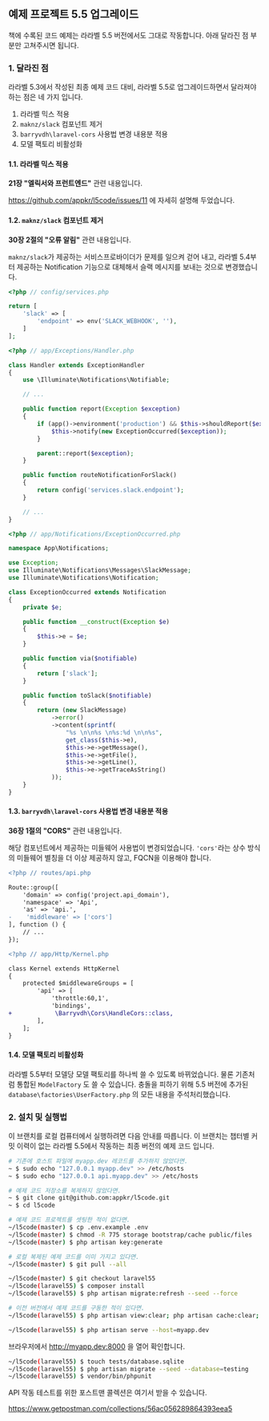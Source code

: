 ## 예제 프로젝트 5.5 업그레이드

책에 수록된 코드 예제는 라라벨 5.5 버전에서도 그대로 작동합니다. 아래 달라진 점 부분만 고쳐주시면 됩니다.

### 1. 달라진 점

라라벨 5.3에서 작성된 최종 예제 코드 대비, 라라벨 5.5로 업그레이드하면서 달라져야 하는 점은 네 가지 입니다.

1. 라라벨 믹스 적용
2. `maknz/slack` 컴포넌트 제거
3. `barryvdh\laravel-cors` 사용법 변경 내용분 적용
4. 모델 팩토리 비활성화

#### 1.1. 라라벨 믹스 적용

**21장 "엘릭서와 프런트엔드"** 관련 내용입니다.

https://github.com/appkr/l5code/issues/11 에 자세히 설명해 두었습니다.

#### 1.2. `maknz/slack` 컴포넌트 제거

**30장 2절의 "오류 알림"** 관련 내용입니다.

`maknz/slack`가 제공하는 서비스프로바이더가 문제를 일으켜 걷어 내고, 라라벨 5.4부터 제공하는 Notification 기능으로 대체해서 슬랙 메시지를 보내는 것으로 변경했습니다.

```php
<?php // config/services.php

return [
    'slack' => [
        'endpoint' => env('SLACK_WEBHOOK', ''),
    ]
];
```

```php
<?php // app/Exceptions/Handler.php

class Handler extends ExceptionHandler
{
    use \Illuminate\Notifications\Notifiable;

    // ...

    public function report(Exception $exception)
    {
        if (app()->environment('production') && $this->shouldReport($exception)) {
            $this->notify(new ExceptionOccurred($exception));
        }

        parent::report($exception);
    }

    public function routeNotificationForSlack()
    {
        return config('services.slack.endpoint');
    }

    // ...
}
```

```php
<?php // app/Notifications/ExceptionOccurred.php

namespace App\Notifications;

use Exception;
use Illuminate\Notifications\Messages\SlackMessage;
use Illuminate\Notifications\Notification;

class ExceptionOccurred extends Notification
{
    private $e;

    public function __construct(Exception $e)
    {
        $this->e = $e;
    }

    public function via($notifiable)
    {
        return ['slack'];
    }

    public function toSlack($notifiable)
    {
        return (new SlackMessage)
            ->error()
            ->content(sprintf(
                "%s \n\n%s \n%s:%d \n\n%s",
                get_class($this->e),
                $this->e->getMessage(),
                $this->e->getFile(),
                $this->e->getLine(),
                $this->e->getTraceAsString()
            ));
    }
}
```

#### 1.3. `barryvdh\laravel-cors` 사용법 변경 내용분 적용

**36장 1절의 "CORS"** 관련 내용입니다.

해당 컴포넌트에서 제공하는 미들웨어 사용법이 변경되었습니다. `'cors'`라는 상수 방식의 미들웨어 별칭을 더 이상 제공하지 않고, FQCN을 이용해야 합니다.

```diff
<?php // routes/api.php

Route::group([
    'domain' => config('project.api_domain'),
    'namespace' => 'Api',
    'as' => 'api.',
-    'middleware' => ['cors']
], function () {
    // ...
});
```

```diff
<?php // app/Http/Kernel.php

class Kernel extends HttpKernel
{
    protected $middlewareGroups = [
        'api' => [
            'throttle:60,1',
            'bindings',
+            \Barryvdh\Cors\HandleCors::class,
        ],
    ];
}
```

#### 1.4. 모델 팩토리 비활성화

라라벨 5.5부터 모델당 모델 팩토리를 하나씩 쓸 수 있도록 바뀌었습니다. 물론 기존처럼 통합된 `ModelFactory` 도 쓸 수 있습니다. 충돌을 피하기 위해 5.5 버전에 추가된 `database\factories\UserFactory.php` 의 모든 내용을 주석처리했습니다. 

### 2. 설치 및 실행법

이 브랜치를 로컬 컴퓨터에서 실행하려면 다음 안내를 따릅니다. 이 브랜치는 챕터별 커밋 이력이 없는 라라벨 5.5에서 작동하는 최종 버전의 예제 코드 입니다.

```bash
# 기존에 호스트 파일에 myapp.dev 레코드를 추가하지 않았다면.
~ $ sudo echo "127.0.0.1 myapp.dev" >> /etc/hosts
~ $ sudo echo "127.0.0.1 api.myapp.dev" >> /etc/hosts

# 예제 코드 저장소를 복제하지 않았다면.
~ $ git clone git@github.com:appkr/l5code.git
~ $ cd l5code

# 예제 코드 프로젝트를 셋팅한 적이 없다면.
~/l5code(master) $ cp .env.example .env
~/l5code(master) $ chmod -R 775 storage bootstrap/cache public/files
~/l5code(master) $ php artisan key:generate

# 로컬 복제된 예제 코드를 이미 가지고 있다면.
~/l5code(master) $ git pull --all

~/l5code(master) $ git checkout laravel55
~/l5code(laravel55) $ composer install
~/l5code(laravel55) $ php artisan migrate:refresh --seed --force

# 이전 버전에서 예제 코드를 구동한 적이 있다면. 
~/l5code(laravel55) $ php artisan view:clear; php artisan cache:clear; php artisan config:clear; php artisan route:clear

~/l5code(laravel55) $ php artisan serve --host=myapp.dev
```

브라우저에서 http://myapp.dev:8000 을 열어 확인합니다.

```bash
~/l5code(laravel55) $ touch tests/database.sqlite
~/l5code(laravel55) $ php artisan migrate --seed --database=testing
~/l5code(laravel55) $ vendor/bin/phpunit
```

API 작동 테스트를 위한 포스트맨 콜렉션은 여기서 받을 수 있습니다.

https://www.getpostman.com/collections/56ac056289864393eea5
